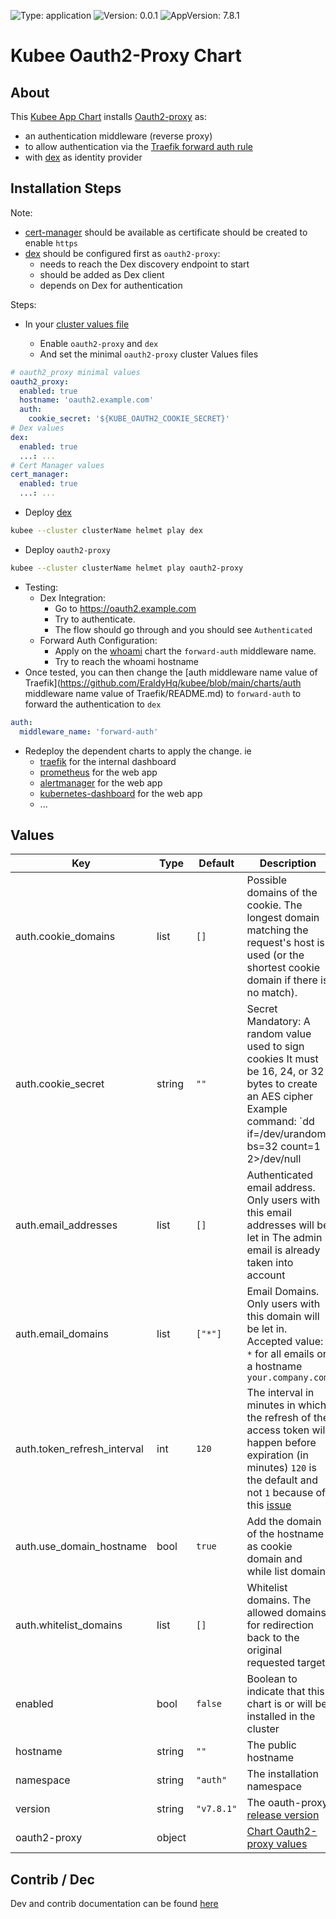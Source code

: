 

[//]: # (README.md generated by gotmpl. DO NOT EDIT.)

![Type: application](https://img.shields.io/badge/Type-application-informational?style=flat-square) ![Version: 0.0.1](https://img.shields.io/badge/Version-0.0.1-informational?style=flat-square) ![AppVersion: 7.8.1](https://img.shields.io/badge/AppVersion-7.8.1-informational?style=flat-square)

# Kubee Oauth2-Proxy Chart

## About
This [Kubee App Chart](https://github.com/EraldyHq/kubee/blob/main/docs/site/app-chart.md) installs [Oauth2-proxy](https://oauth2-proxy.github.io/oauth2-proxy/) as:
* an authentication middleware (reverse proxy)
* to allow authentication via the [Traefik forward auth rule](https://doc.traefik.io/traefik/middlewares/http/forwardauth/)
* with [dex](https://github.com/EraldyHq/kubee/blob/main/charts/dex/README.md) as identity provider

## Installation Steps

Note:
* [cert-manager](https://github.com/EraldyHq/kubee/blob/main/charts/cert-manager/README.md) should be available as certificate should be created to enable `https`
* [dex](https://github.com/EraldyHq/kubee/blob/main/charts/dex/README.md) should be configured first as `oauth2-proxy`:
    * needs to reach the Dex discovery endpoint to start
    * should be added as Dex client
    * depends on Dex for authentication

Steps:
* In your [cluster values file](https://github.com/EraldyHq/kubee/blob/main/docs/site/cluster-values.md)

    * Enable `oauth2-proxy` and `dex`
    * And set the minimal `oauth2-proxy` cluster Values files
```yaml
# oauth2_proxy minimal values
oauth2_proxy:
  enabled: true
  hostname: 'oauth2.example.com'
  auth:
    cookie_secret: '${KUBE_OAUTH2_COOKIE_SECRET}'
# Dex values
dex:
  enabled: true
  ...: ...
# Cert Manager values
cert_manager:
  enabled: true
  ...: ...
```
* Deploy [dex](https://github.com/EraldyHq/kubee/blob/main/charts/dex/README.md)
```bash
kubee --cluster clusterName helmet play dex
```
* Deploy `oauth2-proxy`
```bash
kubee --cluster clusterName helmet play oauth2-proxy
```
* Testing:
    * Dex Integration:
        * Go to https://oauth2.example.com
        * Try to authenticate.
        * The flow should go through and you should see `Authenticated`
    * Forward Auth Configuration:
        * Apply on the [whoami](https://github.com/EraldyHq/kubee/blob/main/charts/whoami/README.md) chart the `forward-auth` middleware name.
        * Try to reach the whoami hostname
* Once tested, you can then change the [auth middleware name value of Traefik](https://github.com/EraldyHq/kubee/blob/main/charts/auth middleware name value of Traefik/README.md) to `forward-auth`
  to forward the authentication to `dex`
```yaml
auth:
  middleware_name: 'forward-auth'
```
* Redeploy the dependent charts to apply the change. ie
    * [traefik](https://github.com/EraldyHq/kubee/blob/main/charts/traefik/README.md) for the internal dashboard
    * [prometheus](https://github.com/EraldyHq/kubee/blob/main/charts/prometheus/README.md) for the web app
    * [alertmanager](https://github.com/EraldyHq/kubee/blob/main/charts/alertmanager/README.md) for the web app
    * [kubernetes-dashboard](https://github.com/EraldyHq/kubee/blob/main/charts/kubernetes-dashboard/README.md) for the web app
    * ...

## Values

| Key | Type | Default | Description |
|-----|------|---------|-------------|
| auth.cookie_domains | list | `[]` | Possible domains of the cookie. The longest domain matching the request's host is used (or the shortest cookie domain if there is no match). |
| auth.cookie_secret | string | `""` | Secret Mandatory: A random value used to sign cookies It must be 16, 24, or 32 bytes to create an AES cipher Example command: `dd if=/dev/urandom bs=32 count=1 2>/dev/null | base64 | tr -d -- '\n' | tr -- '+/' '-_' ; echo` [Doc Reference](https://oauth2-proxy.github.io/oauth2-proxy/configuration/overview#generating-a-cookie-secret) |
| auth.email_addresses | list | `[]` | Authenticated email address. Only users with this email addresses will be let in The admin email is already taken into account |
| auth.email_domains | list | `["*"]` | Email Domains. Only users with this domain will be let in. Accepted value: `*` for all emails or a hostname `your.company.com` |
| auth.token_refresh_interval | int | `120` | The interval in minutes in which the refresh of the access token will happen before expiration (in minutes) `120` is the default and not `1` because of this [issue](https://github.com/oauth2-proxy/oauth2-proxy/issues/1942#issuecomment-2700271002) |
| auth.use_domain_hostname | bool | `true` | Add the domain of the hostname as cookie domain and while list domain |
| auth.whitelist_domains | list | `[]` | Whitelist domains. The allowed domains for redirection back to the original requested target |
| enabled | bool | `false` | Boolean to indicate that this chart is or will be installed in the cluster |
| hostname | string | `""` | The public hostname |
| namespace | string | `"auth"` | The installation namespace |
| version | string | `"v7.8.1"` | The oauth-proxy [release version](https://github.com/oauth2-proxy/oauth2-proxy/releases) |
| oauth2-proxy | object | | [Chart Oauth2-proxy values](https://github.com/oauth2-proxy/manifests/blob/oauth2-proxy-7.8.1/helm/oauth2-proxy/values.yaml) |

## Contrib / Dec

Dev and contrib documentation can be found [here](contrib/contrib.md)

